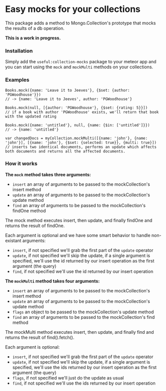 # Easy mocks for your collections

This package adds a method to Mongo.Collection's prototype that mocks the results of a db operation.

**This is a work in progress.**

### Installation
Simply add the `useful:collection-mocks` package to your meteor app and you can start using the `mock` and `mockMulti` methods on your collections.

### Examples
```
Books.mock({name: 'Leave it to Jeeves'}, {$set: {author: 'PGWoodhouse'}}) 
// -> {name: 'Leave it to Jeeves', author: 'PGWoodhouse'}
```

```
Books.mock(null, [{author: 'PGWoodhouse'}, {$set: {rating: 5}}])
// if a book with author 'PGWoodhouse' exists, we'll return that book with the updated rating
```

```
Books.mock({name: 'untitled'}, null, {name: {$in: ['untitled']}})
// -> {name: 'untitled'}
```

```
var changedDocs = myCollection.mockMulti([{name: 'john'}, {name: 'john'}], [{name: 'john'}, {$set: {selected: true}}, {multi: true}])
// inserts two identical documents, performs an update which affects both documents and returns all the affected documents.
```
### How it works

**The `mock` method takes three arguments:**

- `insert` an array of arguments to be passed to the mockCollection's insert method
- `update` an array of arguments to be passed to the mockCollection's update method
- `find` an array of arguments to be passed to the mockCollection's findOne method

The mock method executes insert, then update, and finally findOne and returns the result of findOne.

Each argument is optional and we have some smart behavior to handle non-existant arguments:
- `insert`, if not specified we'll grab the first part of the `update` operator
- `update`, if not specified we'll skip the update, if a single argument is specified, we'll use the id returned by our insert operation as the first argument (the query)
- `find`, if not specified we'll use the id returned by our insert operation

**The `mockMulti` method takes four arguments:**

- `insert` an array of arguments to be passed to the mockCollection's insert method
- `update` an array of arguments to be passed to the mockCollection's update method
- `flags` an object to be passed to the mockCollection's update method
- `find` an array of arguments to be passed to the mockCollection's find method

The mockMulti method executes insert, then update, and finally find and returns the result of find().fetch().

Each argument is optional:
- `insert`, if not specified we'll grab the first part of the `update` operator
- `update`, if not specified we'll skip the update, if a single argument is specified, we'll use the ids returned by our insert operation as the first argument (the query)
- `flags`, if not specified we'll just do the update as usual
- `find`, if not specified we'll use the ids returned by our insert operation